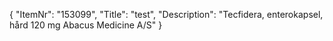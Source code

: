 {
  "ItemNr": "153099",
  "Title": "test",
  "Description": "Tecfidera, enterokapsel, hård 120 mg Abacus Medicine A/S"
}